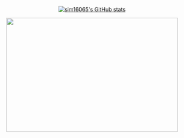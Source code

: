 <div align="center">
  
[![sim16065's GitHub stats](https://github-readme-stats.vercel.app/api?username=sim16065)](https://github.com/sim16065/github-readme-stats)
<div align="center">

<a href="https://www.gitanimals.org/en_US?utm_medium=image&utm_source=sim16065&utm_content=farm">
<img
  src="https://render.gitanimals.org/farms/sim16065"
  width="450"
  height="300"
/>
</a>
